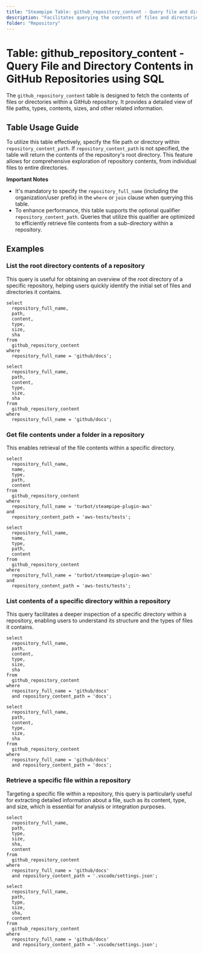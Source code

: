 ```yaml
---
title: "Steampipe Table: github_repository_content - Query file and directory contents in GitHub repositories using SQL"
description: "Facilitates querying the contents of files and directories within GitHub repositories, offering insights into file paths, types, sizes, and more."
folder: "Repository"
---
```


# Table: github_repository_content - Query File and Directory Contents in GitHub Repositories using SQL

The `github_repository_content` table is designed to fetch the contents of files or directories within a GitHub repository. It provides a detailed view of file paths, types, contents, sizes, and other related information.

## Table Usage Guide

To utilize this table effectively, specify the file path or directory within `repository_content_path`. If `repository_content_path` is not specified, the table will return the contents of the repository's root directory. This feature allows for comprehensive exploration of repository contents, from individual files to entire directories.

**Important Notes**
- It's mandatory to specify the `repository_full_name` (including the organization/user prefix) in the `where` or `join` clause when querying this table.
- To enhance performance, this table supports the optional qualifier `repository_content_path`. Queries that utilize this qualifier are optimized to efficiently retrieve file contents from a sub-directory within a repository.

## Examples

### List the root directory contents of a repository
This query is useful for obtaining an overview of the root directory of a specific repository, helping users quickly identify the initial set of files and directories it contains.

```sql+postgres
select
  repository_full_name,
  path,
  content,
  type,
  size,
  sha
from
  github_repository_content
where
  repository_full_name = 'github/docs';
```

```sql+sqlite
select
  repository_full_name,
  path,
  content,
  type,
  size,
  sha
from
  github_repository_content
where
  repository_full_name = 'github/docs';
```

### Get file contents under a folder in a repository
This enables retrieval of the file contents within a specific directory.

```sql+postgresql
select
  repository_full_name,
  name,
  type,
  path,
  content
from
  github_repository_content
where
  repository_full_name = 'turbot/steampipe-plugin-aws'
and
  repository_content_path = 'aws-tests/tests';
```

```sql+sqlite
select
  repository_full_name,
  name,
  type,
  path,
  content
from
  github_repository_content
where
  repository_full_name = 'turbot/steampipe-plugin-aws'
and
  repository_content_path = 'aws-tests/tests';
```

### List contents of a specific directory within a repository
This query facilitates a deeper inspection of a specific directory within a repository, enabling users to understand its structure and the types of files it contains.

```sql+postgres
select
  repository_full_name,
  path,
  content,
  type,
  size,
  sha
from
  github_repository_content
where
  repository_full_name = 'github/docs'
  and repository_content_path = 'docs';
```

```sql+sqlite
select
  repository_full_name,
  path,
  content,
  type,
  size,
  sha
from
  github_repository_content
where
  repository_full_name = 'github/docs'
  and repository_content_path = 'docs';
```

### Retrieve a specific file within a repository
Targeting a specific file within a repository, this query is particularly useful for extracting detailed information about a file, such as its content, type, and size, which is essential for analysis or integration purposes.

```sql+postgres
select
  repository_full_name,
  path,
  type,
  size,
  sha,
  content
from
  github_repository_content
where
  repository_full_name = 'github/docs'
  and repository_content_path = '.vscode/settings.json';
```

```sql+sqlite
select
  repository_full_name,
  path,
  type,
  size,
  sha,
  content
from
  github_repository_content
where
  repository_full_name = 'github/docs'
  and repository_content_path = '.vscode/settings.json';
```
